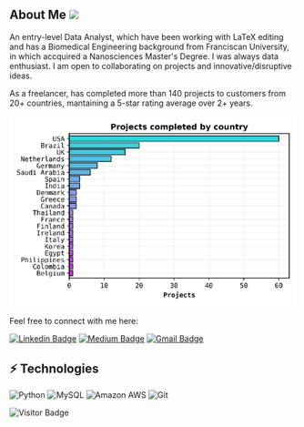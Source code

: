 ## About Me <img src="https://raw.githubusercontent.com/aemmadi/aemmadi/master/wave.gif" width="30">

An entry-level Data Analyst, which have been working with LaTeX editing and has a Biomedical Engineering background from Franciscan University, in which accquired a Nanosciences Master's Degree. I was always data enthusiast. I am open to collaborating on projects and innovative/disruptive ideas. 

As a freelancer, has completed more than 140 projects to customers from 20+ countries, mantaining a 5-star rating average over 2+ years.

<p align="center">
<img src="https://github.com/OviedoVR/OviedoVR/blob/main/projects.png" width="700">
</p>

Feel free to connect with me here:

[![Linkedin Badge](https://img.shields.io/badge/vinicius-oviedo-blue?style=flat-square&logo=Linkedin&logoColor=white&link=https://www.linkedin.com/in/vinicius-oviedo/)](https://www.linkedin.com/in/vinicius-oviedo/)
[![Medium Badge](https://img.shields.io/badge/-@vo.freelancer5-03a57a?style=flat-square&labelColor=000000&logo=Medium&link=https://medium.com/@vo.freelancer5)](https://medium.com/@vo.freelancer5)
[![Gmail Badge](https://img.shields.io/badge/-oviedo.vinicius@gmail.com-c14438?style=flat-square&logo=Gmail&logoColor=white&link=mailto:oviedo.vinicius@gmail.com)](mailto:oviedo.vinicius@gmail.com)

## ⚡ Technologies

![Python](https://img.shields.io/badge/-Python-black?style=flat-square&logo=Python)
![MySQL](https://img.shields.io/badge/-MySQL-black?style=flat-square&logo=mysql)
![Amazon AWS](https://img.shields.io/badge/Amazon%20AWS-232F3E?style=flat-square&logo=amazon-aws)
![Git](https://img.shields.io/badge/-Git-black?style=flat-square&logo=git)

![Visitor Badge](https://visitor-badge.laobi.icu/badge?page_id=OviedoVR.OviedoVR)
